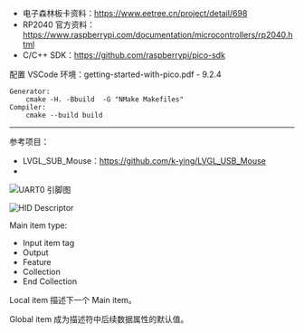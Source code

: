

- 电子森林板卡资料：https://www.eetree.cn/project/detail/698
- RP2040 官方资料：https://www.raspberrypi.com/documentation/microcontrollers/rp2040.html
- C/C++ SDK：https://github.com/raspberrypi/pico-sdk



配置 VSCode 环境：getting-started-with-pico.pdf - 9.2.4

```shell
Generator:
	cmake -H. -Bbuild  -G "NMake Makefiles"
Compiler:
	cmake --build build
```





----

参考项目：

- LVGL_SUB_Mouse：https://github.com/k-ying/LVGL_USB_Mouse
- 



![UART0 引脚图](https://gitee.com/jackis/blog-images/raw/master/images/image-20211225215958828.png)



![HID Descriptor](https://gitee.com/jackis/blog-images/raw/master/images/image-20211225230833406.png)



Main item type: 

- Input item tag
- Output
- Feature
- Collection
- End Collection

Local item 描述下一个 Main item。

Global item 成为描述符中后续数据属性的默认值。